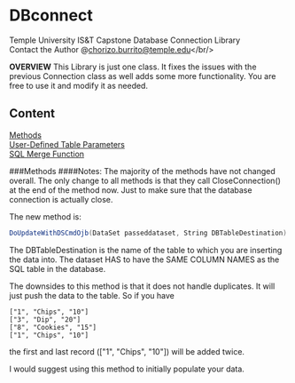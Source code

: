 # DBconnect

Temple University IS&amp;T Capstone Database Connection Library
<br/>
Contact the Author @[chorizo.burrito@temple.edu](http://tumail.temple.edu)</br/>

**OVERVIEW**
This Library is just one class. It fixes the issues with the previous Connection class as well adds some more functionality. You are free to use it and modify it as needed.  

## Content
[Methods](#methods)<br/>
[User-Defined Table Parameters](#user-defined-table-parameters)<br/>
[SQL Merge Function](#sql-merge-function)

###Methods
####Notes:
The majority of the methods have not changed overall. The only change to all methods is that they call CloseConnection() at the end of the method now. Just to make sure that the database connection is actually close.

The new method is:
```C#
DoUpdateWithDSCmdOjb(DataSet passeddataset, String DBTableDestination)
```
The DBTableDestination is the name of the table to which you are inserting the data into. The dataset HAS to have the SAME COLUMN NAMES as the SQL table in the database.

The downsides to this method is that it does not handle duplicates. It will just push the data to the table. So if you have
```
["1", "Chips", "10"]
["3", "Dip", "20"]
["8", "Cookies", "15"]
["1", "Chips", "10"]
```
the first and last record (["1", "Chips", "10"]) will be added twice.

I would suggest using this method to initially populate your data.
